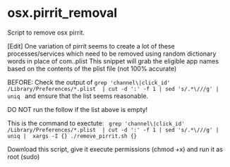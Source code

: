 # osx.pirrit_removal
Script to remove osx pirrit.


[Edit] One variation of pirrit seems to create a lot of these processes/services which need to be removed using random dictionary words in place of com.<name>.plist
This snippet will grab the eligible app names based on the contents of the plist file (not 100% accurate)

BEFORE:
Check the output of `grep 'channel\|click_id' /Library/Preferences/*.plist  | cut -d ':' -f 1 | sed 's/.*\///g' | uniq `
and ensure that the list seems reasonable.

DO NOT run the follow if the list above is empty! 


This is the command to exectute:
` grep 'channel\|click_id' /Library/Preferences/*.plist  | cut -d ':' -f 1 | sed 's/.*\///g' | uniq |  xargs -I {} ./remove_pirrit.sh {}`

Download this script, give it execute permissions (chmod +x) and run it as root (sudo)
